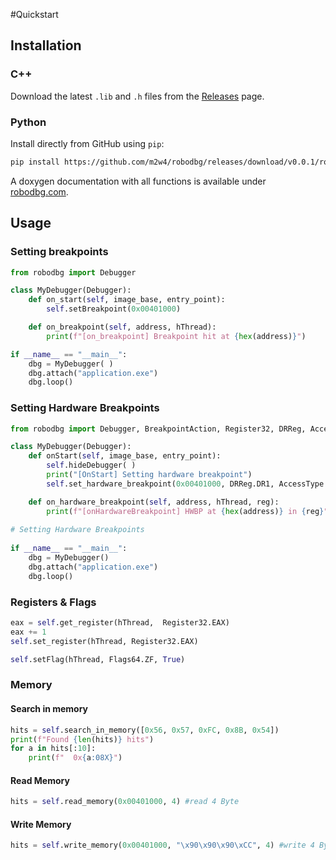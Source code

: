 #Quickstart

## Installation

### C++  
Download the latest `.lib` and `.h` files from the [Releases](https://github.com/m2w4/robodbg/releases) page.

### Python  
Install directly from GitHub using `pip`:
```bash
pip install https://github.com/m2w4/robodbg/releases/download/v0.0.1/robodbg_0.0.1.tar.gz
```

A doxygen documentation with all functions is available under <a href="https://www.robodbg.com">robodbg.com</a>.

## Usage

### Setting breakpoints

```py
from robodbg import Debugger

class MyDebugger(Debugger):
    def on_start(self, image_base, entry_point):
        self.setBreakpoint(0x00401000)

    def on_breakpoint(self, address, hThread):
        print(f"[on_breakpoint] Breakpoint hit at {hex(address)}")

if __name__ == "__main__":
    dbg = MyDebugger( )
    dbg.attach("application.exe")
    dbg.loop()
```

### Setting Hardware Breakpoints

```py
from robodbg import Debugger, BreakpointAction, Register32, DRReg, AccessType, BreakpointLength

class MyDebugger(Debugger):
    def onStart(self, image_base, entry_point):
        self.hideDebugger( )
        print("[OnStart] Setting hardware breakpoint")
        self.set_hardware_breakpoint(0x00401000, DRReg.DR1, AccessType.EXECUTE, BreakpointLength.BYTE)

    def on_hardware_breakpoint(self, address, hThread, reg):
        print(f"[onHardwareBreakpoint] HWBP at {hex(address)} in {reg}")
        
# Setting Hardware Breakpoints
        
if __name__ == "__main__":
    dbg = MyDebugger()
    dbg.attach("application.exe")
    dbg.loop()
```

### Registers & Flags

```py
eax = self.get_register(hThread,  Register32.EAX)
eax += 1
self.set_register(hThread, Register32.EAX)
```

```py
self.setFlag(hThread, Flags64.ZF, True)
```

### Memory

#### Search in memory
```py
hits = self.search_in_memory([0x56, 0x57, 0xFC, 0x8B, 0x54])
print(f"Found {len(hits)} hits")
for a in hits[:10]:
    print(f"  0x{a:08X}")
```

#### Read Memory
```py
hits = self.read_memory(0x00401000, 4) #read 4 Byte
```


#### Write Memory
```py
hits = self.write_memory(0x00401000, "\x90\x90\x90\xCC", 4) #write 4 Byte
```
